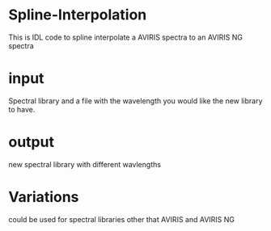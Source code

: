 # Spline-Interpolation
This is IDL code to spline interpolate a AVIRIS spectra to an AVIRIS NG spectra

# input
Spectral library and a file with the wavelength you would like the new library to have. 

# output 
new spectral library with different wavlengths

# Variations
could be used for spectral libraries other that AVIRIS and AVIRIS NG
